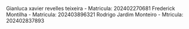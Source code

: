 Gianluca xavier revelles teixeira - Matricula: 202402270681
Frederick Montilha - Matricula: 202403896321
Rodrigo Jardim Monteiro - Mtricula: 202402837893
